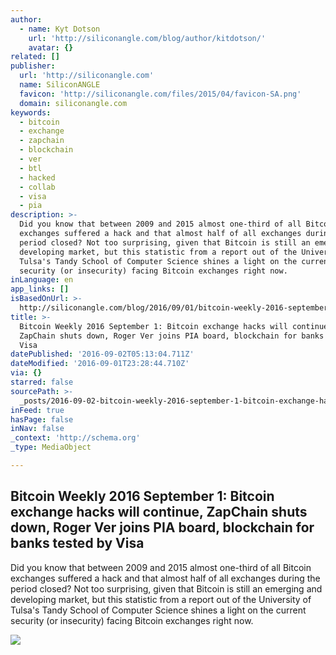 ```yaml
---
author:
  - name: Kyt Dotson
    url: 'http://siliconangle.com/blog/author/kitdotson/'
    avatar: {}
related: []
publisher:
  url: 'http://siliconangle.com'
  name: SiliconANGLE
  favicon: 'http://siliconangle.com/files/2015/04/favicon-SA.png'
  domain: siliconangle.com
keywords:
  - bitcoin
  - exchange
  - zapchain
  - blockchain
  - ver
  - btl
  - hacked
  - collab
  - visa
  - pia
description: >-
  Did you know that between 2009 and 2015 almost one-third of all Bitcoin
  exchanges suffered a hack and that almost half of all exchanges during the
  period closed? Not too surprising, given that Bitcoin is still an emerging and
  developing market, but this statistic from a report out of the University of
  Tulsa's Tandy School of Computer Science shines a light on the current
  security (or insecurity) facing Bitcoin exchanges right now.
inLanguage: en
app_links: []
isBasedOnUrl: >-
  http://siliconangle.com/blog/2016/09/01/bitcoin-weekly-2016-september-1-bitcoin-exchange-hacks-will-continue-zapchain-shuts-down-roger-ver-joins-pia-board-blockchain-for-banks-tested-by-visa/
title: >-
  Bitcoin Weekly 2016 September 1: Bitcoin exchange hacks will continue,
  ZapChain shuts down, Roger Ver joins PIA board, blockchain for banks tested by
  Visa
datePublished: '2016-09-02T05:13:04.711Z'
dateModified: '2016-09-01T23:28:44.710Z'
via: {}
starred: false
sourcePath: >-
  _posts/2016-09-02-bitcoin-weekly-2016-september-1-bitcoin-exchange-hacks-will.md
inFeed: true
hasPage: false
inNav: false
_context: 'http://schema.org'
_type: MediaObject

---
```

<article style=""><h1>Bitcoin Weekly 2016 September 1: Bitcoin exchange hacks will continue, ZapChain shuts down, Roger Ver joins PIA board, blockchain for banks tested by Visa</h1><p>Did you know that between 2009 and 2015 almost one-third of all Bitcoin exchanges suffered a hack and that almost half of all exchanges during the period closed? Not too surprising, given that Bitcoin is still an emerging and developing market, but this statistic from a report out of the University of Tulsa's Tandy School of Computer Science shines a light on the current security (or insecurity) facing Bitcoin exchanges right now.</p><img src="http://siliconangle.com/files/2015/01/bitcoin-4-800x450.jpg" /></article>